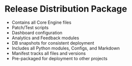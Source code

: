# Release Distribution Package

- Contains all Core Engine files
- Patch/Test scripts
- Dashboard configuration
- Analytics and Feedback modules
- DB snapshots for consistent deployment
- Includes all Python modules, Configs, and Markdown
- Manifest tracks all files and versions
- Pre-packaged for deployment to other projects